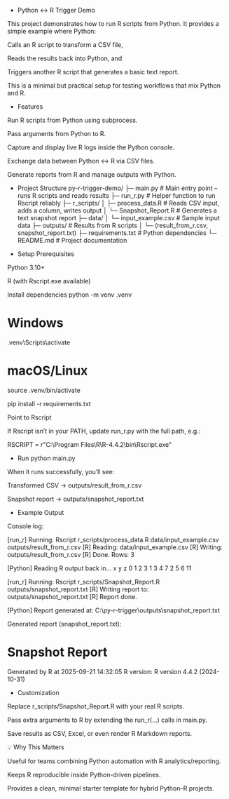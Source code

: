 - Python ↔ R Trigger Demo

This project demonstrates how to run R scripts from Python.
It provides a simple example where Python:

Calls an R script to transform a CSV file,

Reads the results back into Python, and

Triggers another R script that generates a basic text report.

This is a minimal but practical setup for testing workflows that mix Python and R.

- Features

Run R scripts from Python using subprocess.

Pass arguments from Python to R.

Capture and display live R logs inside the Python console.

Exchange data between Python ↔ R via CSV files.

Generate reports from R and manage outputs with Python.

- Project Structure
py-r-trigger-demo/
├─ main.py                # Main entry point – runs R scripts and reads results
├─ run_r.py               # Helper function to run Rscript reliably
├─ r_scripts/
│  ├─ process_data.R      # Reads CSV input, adds a column, writes output
│  └─ Snapshot_Report.R   # Generates a text snapshot report
├─ data/
│  └─ input_example.csv   # Sample input data
├─ outputs/               # Results from R scripts
│  └─ (result_from_r.csv, snapshot_report.txt)
├─ requirements.txt       # Python dependencies
└─ README.md              # Project documentation

- Setup
Prerequisites

Python 3.10+

R (with Rscript.exe available)

Install dependencies
python -m venv .venv
# Windows
.venv\Scripts\activate
# macOS/Linux
source .venv/bin/activate

pip install -r requirements.txt

Point to Rscript

If Rscript isn’t in your PATH, update run_r.py with the full path, e.g.:

RSCRIPT = r"C:\Program Files\R\R-4.4.2\bin\Rscript.exe"

- Run
python main.py


When it runs successfully, you’ll see:

 Transformed CSV → outputs/result_from_r.csv

 Snapshot report → outputs/snapshot_report.txt

- Example Output

Console log:

[run_r] Running: Rscript r_scripts/process_data.R data/input_example.csv outputs/result_from_r.csv
[R] Reading: data/input_example.csv
[R] Writing: outputs/result_from_r.csv
[R] Done. Rows: 3

[Python] Reading R output back in…
   x  y  z
0  1  2  3
1  3  4  7
2  5  6 11

[run_r] Running: Rscript r_scripts/Snapshot_Report.R outputs/snapshot_report.txt
[R] Writing report to: outputs/snapshot_report.txt
[R] Report done.

[Python] Report generated at: C:\py-r-trigger\outputs\snapshot_report.txt


Generated report (snapshot_report.txt):

Snapshot Report
================
Generated by R at 2025-09-21 14:32:05
R version: R version 4.4.2 (2024-10-31)

- Customization

Replace r_scripts/Snapshot_Report.R with your real R scripts.

Pass extra arguments to R by extending the run_r(...) calls in main.py.

Save results as CSV, Excel, or even render R Markdown reports.

💡 Why This Matters

Useful for teams combining Python automation with R analytics/reporting.

Keeps R reproducible inside Python-driven pipelines.

Provides a clean, minimal starter template for hybrid Python–R projects.
